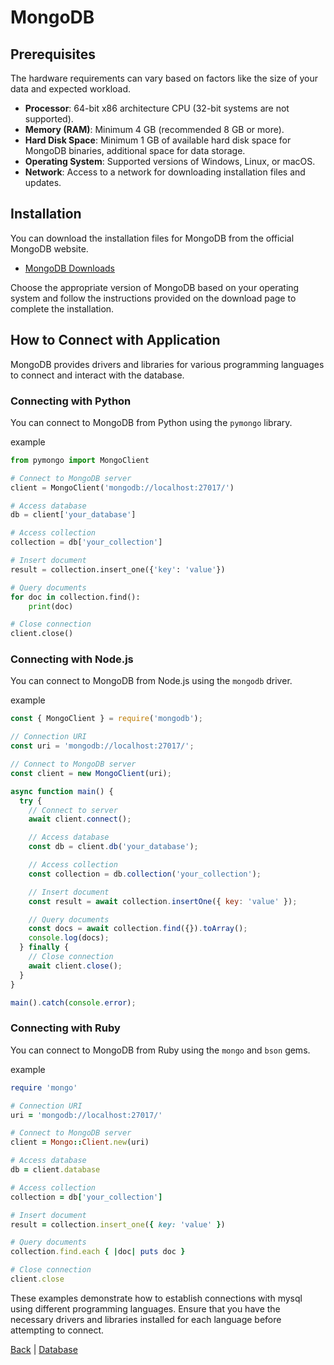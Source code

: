 # MongoDB

## Prerequisites

The hardware requirements can vary based on factors like the size of your data and expected workload.

- **Processor**: 64-bit x86 architecture CPU (32-bit systems are not supported).
- **Memory (RAM)**: Minimum 4 GB (recommended 8 GB or more).
- **Hard Disk Space**: Minimum 1 GB of available hard disk space for MongoDB binaries, additional space for data storage.
- **Operating System**: Supported versions of Windows, Linux, or macOS.
- **Network**: Access to a network for downloading installation files and updates.

## Installation

You can download the installation files for MongoDB from the official MongoDB website.

- [MongoDB Downloads](https://www.mongodb.com/try/download/community)

Choose the appropriate version of MongoDB based on your operating system and follow the instructions provided on the download page to complete the installation.

## How to Connect with Application

MongoDB provides drivers and libraries for various programming languages to connect and interact with the database.

### Connecting with Python

You can connect to MongoDB from Python using the `pymongo` library.

example

```python
from pymongo import MongoClient

# Connect to MongoDB server
client = MongoClient('mongodb://localhost:27017/')

# Access database
db = client['your_database']

# Access collection
collection = db['your_collection']

# Insert document
result = collection.insert_one({'key': 'value'})

# Query documents
for doc in collection.find():
    print(doc)

# Close connection
client.close()
```

### Connecting with Node.js

You can connect to MongoDB from Node.js using the `mongodb` driver.

example

```javascript
const { MongoClient } = require('mongodb');

// Connection URI
const uri = 'mongodb://localhost:27017/';

// Connect to MongoDB server
const client = new MongoClient(uri);

async function main() {
  try {
    // Connect to server
    await client.connect();

    // Access database
    const db = client.db('your_database');

    // Access collection
    const collection = db.collection('your_collection');

    // Insert document
    const result = await collection.insertOne({ key: 'value' });

    // Query documents
    const docs = await collection.find({}).toArray();
    console.log(docs);
  } finally {
    // Close connection
    await client.close();
  }
}

main().catch(console.error);
```

### Connecting with Ruby

You can connect to MongoDB from Ruby using the `mongo` and `bson` gems.

example

```ruby
require 'mongo'

# Connection URI
uri = 'mongodb://localhost:27017/'

# Connect to MongoDB server
client = Mongo::Client.new(uri)

# Access database
db = client.database

# Access collection
collection = db['your_collection']

# Insert document
result = collection.insert_one({ key: 'value' })

# Query documents
collection.find.each { |doc| puts doc }

# Close connection
client.close
```

These examples demonstrate how to establish connections with mysql using different programming languages. Ensure that you have the necessary drivers and libraries installed for each language before attempting to connect.

[Back](../basics/basics.md) | [Database](../../database.md)